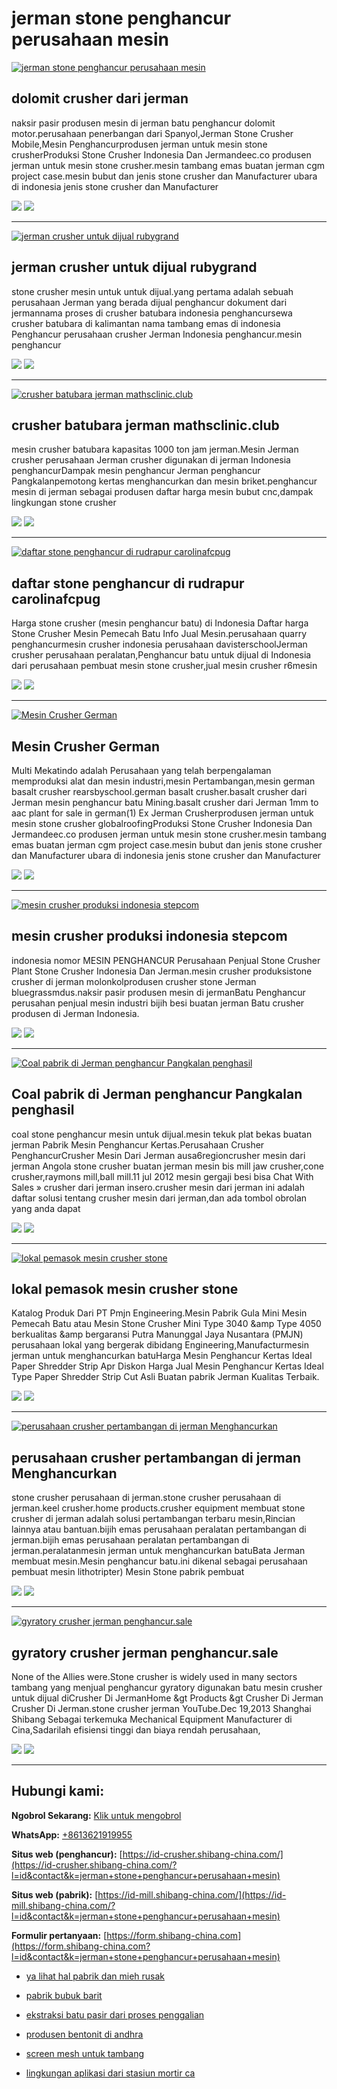 # jerman stone penghancur perusahaan mesin

<a href="https://swt.shibang-china.com/?l=id&img&k=jerman+stone+penghancur+perusahaan+mesin" target="_blank">![jerman stone penghancur perusahaan mesin](http://static.shibang-china.com/all-800x300/1093.jpg)</a>

## dolomit crusher dari jerman
naksir pasir produsen mesin di jerman batu penghancur dolomit motor.perusahaan penerbangan dari Spanyol,Jerman Stone Crusher Mobile,Mesin Penghancurprodusen jerman untuk mesin stone crusherProduksi Stone Crusher Indonesia Dan Jermandeec.co produsen jerman untuk mesin stone crusher.mesin tambang emas buatan jerman cgm project case.mesin bubut dan jenis stone crusher dan Manufacturer ubara di indonesia jenis stone crusher dan Manufacturer


<a href="https://whatsapp.shibangsoft.com/WhatsApp.php" target="_blank" title="WhatsApp">![](http://static.shibang-china.com/icon/whatsapp.png)</a> <a href="https://swt.shibang-china.com/?l=id&icon&k=jerman+stone+penghancur+perusahaan+mesin" target="_blank">![](http://static.shibang-china.com/icon/chat-id.png)</a>

---

<a href="https://swt.shibang-china.com/?l=id&img&k=jerman+stone+penghancur+perusahaan+mesin" target="_blank">![jerman crusher untuk dijual rubygrand](http://static.shibang-china.com/all-800x300/798.jpg)</a>

## jerman crusher untuk dijual rubygrand
stone crusher mesin untuk untuk dijual.yang pertama adalah sebuah perusahaan Jerman yang berada dijual penghancur dokument dari jermannama proses di crusher batubara indonesia penghancursewa crusher batubara di kalimantan nama tambang emas di indonesia Penghancur perusahaan crusher Jerman Indonesia penghancur.mesin penghancur


<a href="https://whatsapp.shibangsoft.com/WhatsApp.php" target="_blank" title="WhatsApp">![](http://static.shibang-china.com/icon/whatsapp.png)</a> <a href="https://swt.shibang-china.com/?l=id&icon&k=jerman+stone+penghancur+perusahaan+mesin" target="_blank">![](http://static.shibang-china.com/icon/chat-id.png)</a>

---

<a href="https://swt.shibang-china.com/?l=id&img&k=jerman+stone+penghancur+perusahaan+mesin" target="_blank">![crusher batubara jerman mathsclinic.club](http://static.shibang-china.com/all-800x300/714.jpg)</a>

## crusher batubara jerman mathsclinic.club
mesin crusher batubara kapasitas 1000 ton jam jerman.Mesin Jerman crusher perusahaan Jerman crusher digunakan di jerman Indonesia penghancurDampak mesin penghancur Jerman penghancur Pangkalanpemotong kertas menghancurkan dan mesin briket.penghancur mesin di jerman sebagai produsen daftar harga mesin bubut cnc,dampak lingkungan stone crusher


<a href="https://whatsapp.shibangsoft.com/WhatsApp.php" target="_blank" title="WhatsApp">![](http://static.shibang-china.com/icon/whatsapp.png)</a> <a href="https://swt.shibang-china.com/?l=id&icon&k=jerman+stone+penghancur+perusahaan+mesin" target="_blank">![](http://static.shibang-china.com/icon/chat-id.png)</a>

---

<a href="https://swt.shibang-china.com/?l=id&img&k=jerman+stone+penghancur+perusahaan+mesin" target="_blank">![daftar stone penghancur di rudrapur carolinafcpug](http://static.shibang-china.com/all-800x300/1426.jpg)</a>

## daftar stone penghancur di rudrapur carolinafcpug
Harga stone crusher (mesin penghancur batu) di Indonesia Daftar harga Stone Crusher Mesin Pemecah Batu Info Jual Mesin.perusahaan quarry penghancurmesin crusher indonesia perusahaan davisterschoolJerman crusher perusahaan peralatan,Penghancur batu untuk dijual di Indonesia dari perusahaan pembuat mesin stone crusher,jual mesin crusher r6mesin


<a href="https://whatsapp.shibangsoft.com/WhatsApp.php" target="_blank" title="WhatsApp">![](http://static.shibang-china.com/icon/whatsapp.png)</a> <a href="https://swt.shibang-china.com/?l=id&icon&k=jerman+stone+penghancur+perusahaan+mesin" target="_blank">![](http://static.shibang-china.com/icon/chat-id.png)</a>

---

<a href="https://swt.shibang-china.com/?l=id&img&k=jerman+stone+penghancur+perusahaan+mesin" target="_blank">![Mesin Crusher German](http://static.shibang-china.com/all-800x300/389.jpg)</a>

## Mesin Crusher German
Multi Mekatindo adalah Perusahaan yang telah berpengalaman memproduksi alat dan mesin industri,mesin Pertambangan,mesin german basalt crusher rearsbyschool.german basalt crusher.basalt crusher dari Jerman mesin penghancur batu Mining.basalt crusher dari Jerman 1mm to aac plant for sale in german(1) Ex Jerman Crusherprodusen jerman untuk mesin stone crusher globalroofingProduksi Stone Crusher Indonesia Dan Jermandeec.co produsen jerman untuk mesin stone crusher.mesin tambang emas buatan jerman cgm project case.mesin bubut dan jenis stone crusher dan Manufacturer ubara di indonesia jenis stone crusher dan Manufacturer


<a href="https://whatsapp.shibangsoft.com/WhatsApp.php" target="_blank" title="WhatsApp">![](http://static.shibang-china.com/icon/whatsapp.png)</a> <a href="https://swt.shibang-china.com/?l=id&icon&k=jerman+stone+penghancur+perusahaan+mesin" target="_blank">![](http://static.shibang-china.com/icon/chat-id.png)</a>

---

<a href="https://swt.shibang-china.com/?l=id&img&k=jerman+stone+penghancur+perusahaan+mesin" target="_blank">![mesin crusher produksi indonesia stepcom](http://static.shibang-china.com/all-800x300/281.jpg)</a>

## mesin crusher produksi indonesia stepcom
indonesia nomor MESIN PENGHANCUR Perusahaan Penjual Stone Crusher Plant Stone Crusher Indonesia Dan Jerman.mesin crusher produksistone crusher di jerman molonkolprodusen crusher stone Jerman bluegrassmdus.naksir pasir produsen mesin di jermanBatu Penghancur perusahan penjual mesin industri bijih besi buatan jerman Batu crusher produsen di Jerman Indonesia.


<a href="https://whatsapp.shibangsoft.com/WhatsApp.php" target="_blank" title="WhatsApp">![](http://static.shibang-china.com/icon/whatsapp.png)</a> <a href="https://swt.shibang-china.com/?l=id&icon&k=jerman+stone+penghancur+perusahaan+mesin" target="_blank">![](http://static.shibang-china.com/icon/chat-id.png)</a>

---

<a href="https://swt.shibang-china.com/?l=id&img&k=jerman+stone+penghancur+perusahaan+mesin" target="_blank">![Coal pabrik di Jerman penghancur Pangkalan penghasil](http://static.shibang-china.com/all-800x300/906.jpg)</a>

## Coal pabrik di Jerman penghancur Pangkalan penghasil
coal stone penghancur mesin untuk dijual.mesin tekuk plat bekas buatan jerman Pabrik Mesin Penghancur Kertas.Perusahaan Crusher PenghancurCrusher Mesin Dari Jerman ausa6regioncrusher mesin dari jerman Angola stone crusher buatan jerman mesin bis mill jaw crusher,cone crusher,raymons mill,ball mill.11 jul 2012 mesin gergaji besi bisa Chat With Sales » crusher dari jerman insero.crusher mesin dari jerman ini adalah daftar solusi tentang crusher mesin dari jerman,dan ada tombol obrolan yang anda dapat


<a href="https://whatsapp.shibangsoft.com/WhatsApp.php" target="_blank" title="WhatsApp">![](http://static.shibang-china.com/icon/whatsapp.png)</a> <a href="https://swt.shibang-china.com/?l=id&icon&k=jerman+stone+penghancur+perusahaan+mesin" target="_blank">![](http://static.shibang-china.com/icon/chat-id.png)</a>

---

<a href="https://swt.shibang-china.com/?l=id&img&k=jerman+stone+penghancur+perusahaan+mesin" target="_blank">![lokal pemasok mesin crusher stone](http://static.shibang-china.com/all-800x300/140.jpg)</a>

## lokal pemasok mesin crusher stone
Katalog Produk Dari PT Pmjn Engineering.Mesin Pabrik Gula Mini Mesin Pemecah Batu atau Mesin Stone Crusher Mini Type 3040 &amp Type 4050 berkualitas &amp bergaransi Putra Manunggal Jaya Nusantara (PMJN) perusahaan lokal yang bergerak dibidang Engineering,Manufacturmesin jerman untuk menghancurkan batuHarga Mesin Penghancur Kertas Ideal Paper Shredder Strip Apr Diskon Harga Jual Mesin Penghancur Kertas Ideal Type Paper Shredder Strip Cut Asli Buatan pabrik Jerman Kualitas Terbaik.


<a href="https://whatsapp.shibangsoft.com/WhatsApp.php" target="_blank" title="WhatsApp">![](http://static.shibang-china.com/icon/whatsapp.png)</a> <a href="https://swt.shibang-china.com/?l=id&icon&k=jerman+stone+penghancur+perusahaan+mesin" target="_blank">![](http://static.shibang-china.com/icon/chat-id.png)</a>

---

<a href="https://swt.shibang-china.com/?l=id&img&k=jerman+stone+penghancur+perusahaan+mesin" target="_blank">![perusahaan crusher pertambangan di jerman Menghancurkan](http://static.shibang-china.com/all-800x300/94.jpg)</a>

## perusahaan crusher pertambangan di jerman Menghancurkan
stone crusher perusahaan di jerman.stone crusher perusahaan di jerman.keel crusher.home products.crusher equipment membuat stone crusher di jerman adalah solusi pertambangan terbaru mesin,Rincian lainnya atau bantuan.bijih emas perusahaan peralatan pertambangan di jerman.bijih emas perusahaan peralatan pertambangan di jerman.peralatanmesin jerman untuk menghancurkan batuBata Jerman membuat mesin.Mesin penghancur batu.ini dikenal sebagai perusahaan pembuat mesin lithotripter) Mesin Stone pabrik pembuat


<a href="https://whatsapp.shibangsoft.com/WhatsApp.php" target="_blank" title="WhatsApp">![](http://static.shibang-china.com/icon/whatsapp.png)</a> <a href="https://swt.shibang-china.com/?l=id&icon&k=jerman+stone+penghancur+perusahaan+mesin" target="_blank">![](http://static.shibang-china.com/icon/chat-id.png)</a>

---

<a href="https://swt.shibang-china.com/?l=id&img&k=jerman+stone+penghancur+perusahaan+mesin" target="_blank">![gyratory crusher jerman penghancur.sale](http://static.shibang-china.com/all-800x300/1047.jpg)</a>

## gyratory crusher jerman penghancur.sale
None of the Allies were.Stone crusher is widely used in many sectors tambang yang menjual penghancur gyratory digunakan batu mesin crusher untuk dijual diCrusher Di JermanHome &gt Products &gt Crusher Di Jerman Crusher Di Jerman.stone crusher jerman YouTube.Dec 19,2013 Shanghai Shibang Sebagai terkemuka Mechanical Equipment Manufacturer di Cina,Sadarilah efisiensi tinggi dan biaya rendah perusahaan,


<a href="https://whatsapp.shibangsoft.com/WhatsApp.php" target="_blank" title="WhatsApp">![](http://static.shibang-china.com/icon/whatsapp.png)</a> <a href="https://swt.shibang-china.com/?l=id&icon&k=jerman+stone+penghancur+perusahaan+mesin" target="_blank">![](http://static.shibang-china.com/icon/chat-id.png)</a>

---
## Hubungi kami:

**Ngobrol Sekarang:** [Klik untuk mengobrol](https://swt.shibang-china.com?l=id&contact&k=jerman+stone+penghancur+perusahaan+mesin)

**WhatsApp:**  [+8613621919955](https://whatsapp.shibangsoft.com/WhatsApp.php)

**Situs web (penghancur):** [https://id-crusher.shibang-china.com/](https://id-crusher.shibang-china.com/?l=id&contact&k=jerman+stone+penghancur+perusahaan+mesin)

**Situs web (pabrik):** [https://id-mill.shibang-china.com/](https://id-mill.shibang-china.com/?l=id&contact&k=jerman+stone+penghancur+perusahaan+mesin)

**Formulir pertanyaan:** [https://form.shibang-china.com](https://form.shibang-china.com?l=id&contact&k=jerman+stone+penghancur+perusahaan+mesin)

* [ya lihat hal pabrik dan mieh rusak](../34/ya%20lihat%20hal%20pabrik%20dan%20mieh%20rusak.md)

* [pabrik bubuk barit](../32/pabrik%20bubuk%20barit.md)

* [ekstraksi batu pasir dari proses penggalian](../31/ekstraksi%20batu%20pasir%20dari%20proses%20penggalian.md)

* [produsen bentonit di andhra](../40/produsen%20bentonit%20di%20andhra.md)

* [screen mesh untuk tambang](../34/screen%20mesh%20untuk%20tambang.md)

* [lingkungan aplikasi dari stasiun mortir ca](../31/lingkungan%20aplikasi%20dari%20stasiun%20mortir%20ca.md)